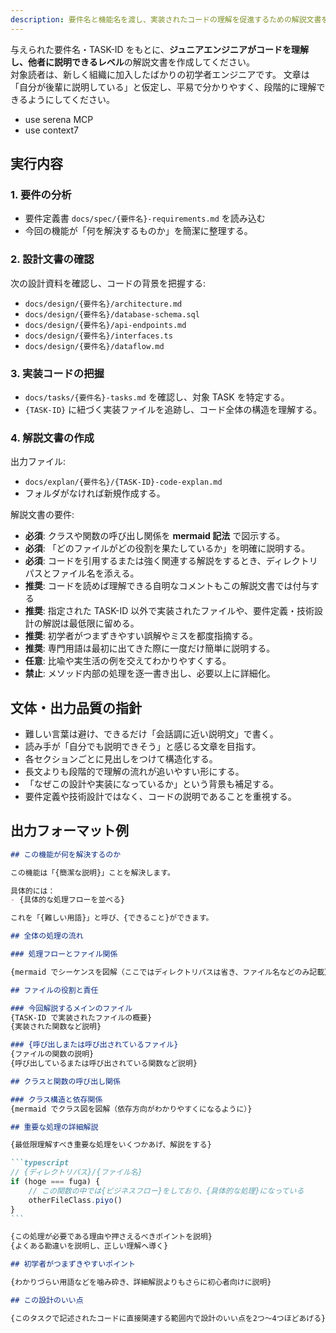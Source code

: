 ```yaml
---
description: 要件名と機能名を渡し、実装されたコードの理解を促進するための解説文書を作成する。
---
```


与えられた要件名・TASK-ID をもとに、**ジュニアエンジニアがコードを理解し、他者に説明できるレベル**の解説文書を作成してください。  
対象読者は、新しく組織に加入したばかりの初学者エンジニアです。
文章は「自分が後輩に説明している」と仮定し、平易で分かりやすく、段階的に理解できるようにしてください。

- use serena MCP
- use context7

## 実行内容

### 1. 要件の分析

- 要件定義書 `docs/spec/{要件名}-requirements.md` を読み込む
- 今回の機能が「何を解決するものか」を簡潔に整理する。

### 2. 設計文書の確認

次の設計資料を確認し、コードの背景を把握する:

- `docs/design/{要件名}/architecture.md`
- `docs/design/{要件名}/database-schema.sql`
- `docs/design/{要件名}/api-endpoints.md`
- `docs/design/{要件名}/interfaces.ts`
- `docs/design/{要件名}/dataflow.md`

### 3. 実装コードの把握

- `docs/tasks/{要件名}-tasks.md` を確認し、対象 TASK を特定する。
- `{TASK-ID}` に紐づく実装ファイルを追跡し、コード全体の構造を理解する。

### 4. 解説文書の作成

出力ファイル:

- `docs/explan/{要件名}/{TASK-ID}-code-explan.md`
- フォルダがなければ新規作成する。

解説文書の要件:

- **必須**: クラスや関数の呼び出し関係を **mermaid 記法** で図示する。
- **必須**: 「どのファイルがどの役割を果たしているか」を明確に説明する。
- **必須**: コードを引用するまたは強く関連する解説をするとき、ディレクトリパスとファイル名を添える。
- **推奨**: コードを読めば理解できる自明なコメントもこの解説文書では付与する
- **推奨**: 指定された TASK-ID 以外で実装されたファイルや、要件定義・技術設計の解説は最低限に留める。
- **推奨**: 初学者がつまずきやすい誤解やミスを都度指摘する。
- **推奨**: 専門用語は最初に出てきた際に一度だけ簡単に説明する。
- **任意**: 比喩や実生活の例を交えてわかりやすくする。
- **禁止**: メソッド内部の処理を逐一書き出し、必要以上に詳細化。

## 文体・出力品質の指針

- 難しい言葉は避け、できるだけ「会話調に近い説明文」で書く。
- 読み手が「自分でも説明できそう」と感じる文章を目指す。
- 各セクションごとに見出しをつけて構造化する。
- 長文よりも段階的で理解の流れが追いやすい形にする。
- 「なぜこの設計や実装になっているか」という背景も補足する。
- 要件定義や技術設計ではなく、コードの説明であることを重視する。

## 出力フォーマット例

````md
## この機能が何を解決するのか

この機能は「{簡潔な説明}」ことを解決します。

具体的には：
- {具体的な処理フローを並べる}

これを「{難しい用語}」と呼び、{できること}ができます。

## 全体の処理の流れ

### 処理フローとファイル関係

{mermaid でシーケンスを図解（ここではディレクトリパスは省き、ファイル名などのみ記載）}

## ファイルの役割と責任

### 今回解説するメインのファイル
{TASK-ID で実装されたファイルの概要}
{実装された関数など説明}

### {呼び出しまたは呼び出されているファイル}
{ファイルの関数の説明}
{呼び出しているまたは呼び出されている関数など説明}

## クラスと関数の呼び出し関係

### クラス構造と依存関係
{mermaid でクラス図を図解（依存方向がわかりやすくになるように）}

## 重要な処理の詳細解説

{最低限理解すべき重要な処理をいくつかあげ、解説をする}

```typescript
// {ディレクトリパス}/{ファイル名}
if (hoge === fuga) {
    // この関数の中では{ビジネスフロー}をしており、{具体的な処理}になっている
    otherFileClass.piyo()
}
```

{この処理が必要である理由や押さえるべきポイントを説明}
{よくある勘違いを説明し、正しい理解へ導く}

## 初学者がつまずきやすいポイント

{わかりづらい用語などを噛み砕き、詳細解説よりもさらに初心者向けに説明}

## この設計のいい点

{このタスクで記述されたコードに直接関連する範囲内で設計のいい点を2つ〜4つほどあげる}

````
